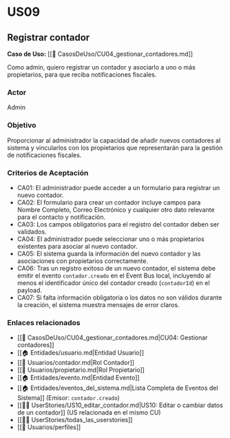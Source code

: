 # US09

## Registrar contador

**Caso de Uso:** [[📄 CasosDeUso/CU04_gestionar_contadores.md]]

Como admin, quiero registrar un contador y asociarlo a uno o más propietarios, para que reciba notificaciones fiscales.

### Actor

Admin

### Objetivo

Proporcionar al administrador la capacidad de añadir nuevos contadores al sistema y vincularlos con los propietarios que representarán para la gestión de notificaciones fiscales.

### Criterios de Aceptación

- CA01: El administrador puede acceder a un formulario para registrar un nuevo contador.
- CA02: El formulario para crear un contador incluye campos para Nombre Completo, Correo Electrónico y cualquier otro dato relevante para el contacto y notificación.
- CA03: Los campos obligatorios para el registro del contador deben ser validados.
- CA04: El administrador puede seleccionar uno o más propietarios existentes para asociar al nuevo contador.
- CA05: El sistema guarda la información del nuevo contador y las asociaciones con propietarios correctamente.
- CA06: Tras un registro exitoso de un nuevo contador, el sistema debe emitir el evento `contador.creado` en el Event Bus local, incluyendo al menos el identificador único del contador creado (`contadorId`) en el payload.
- CA07: Si falta información obligatoria o los datos no son válidos durante la creación, el sistema muestra mensajes de error claros.

### Enlaces relacionados

- [[📄 CasosDeUso/CU04_gestionar_contadores.md|CU04: Gestionar contadores]]
- [[🏠 Entidades/usuario.md|Entidad Usuario]]
- [[👥 Usuarios/contador.md|Rol Contador]]
- [[👥 Usuarios/propietario.md|Rol Propietario]]
- [[🏠 Entidades/evento.md|Entidad Evento]]
- [[🏠 Entidades/eventos_del_sistema.md|Lista Completa de Eventos del Sistema]] (Emisor: `contador.creado`)
- [[🧑‍💻 UserStories/US10_editar_contador.md|US10: Editar o cambiar datos de un contador]] (US relacionada en el mismo CU)
- [[🧑‍💻 UserStories/todas_las_userstories]]
- [[👥 Usuarios/perfiles]]

